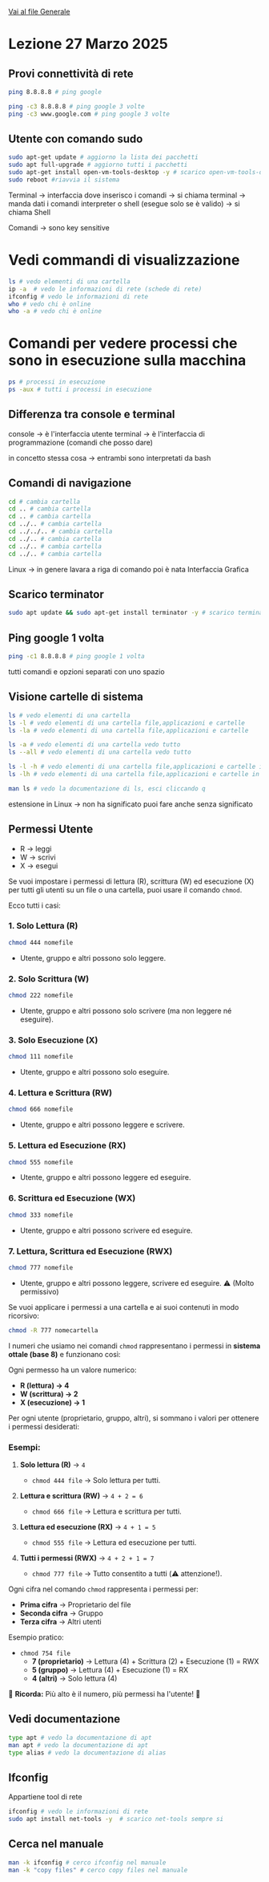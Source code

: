 [Vai al file Generale](../../README.md)

# Lezione 27 Marzo 2025

## Provi connettività di rete

```bash
ping 8.8.8.8 # ping google

ping -c3 8.8.8.8 # ping google 3 volte
ping -c3 www.google.com # ping google 3 volte
```

## Utente con comando sudo

```bash
sudo apt-get update # aggiorno la lista dei pacchetti
sudo apt full-upgrade # aggiorno tutti i pacchetti
sudo apt-get install open-vm-tools-desktop -y # scarico open-vm-tools-desktop sempre si
sudo reboot #riavvia il sistema
```

Terminal -> interfaccia dove inserisco i comandi -> si chiama terminal -> manda dati i comandi interpreter o shell (esegue solo se è valido) -> si chiama Shell

Comandi -> sono key sensitive

# Vedi commandi di visualizzazione

```bash
ls # vedo elementi di una cartella
ip -a  # vedo le informazioni di rete (schede di rete)
ifconfig # vedo le informazioni di rete
who # vedo chi è online
who -a # vedo chi è online
```

# Comandi per vedere processi che sono in esecuzione sulla macchina

```bash
ps # processi in esecuzione
ps -aux # tutti i processi in esecuzione
```

## Differenza tra console e terminal

console -> è l'interfaccia utente
terminal -> è l'interfaccia di programmazione (comandi che posso dare)

in concetto stessa cosa -> entrambi sono interpretati da bash

## Comandi di navigazione

```bash
cd # cambia cartella
cd .. # cambia cartella
cd .. # cambia cartella
cd ../.. # cambia cartella
cd ../../.. # cambia cartella
cd ../.. # cambia cartella
cd ../.. # cambia cartella
cd ../.. # cambia cartella
```

Linux -> in genere lavara a riga di comando poi è nata Interfaccia Grafica

## Scarico terminator

```bash
sudo apt update && sudo apt-get install terminator -y # scarico terminator sempre si
```

## Ping google 1 volta

```bash
ping -c1 8.8.8.8 # ping google 1 volta
```

tutti comandi e opzioni separati con uno spazio

## Visione cartelle di sistema

```bash
ls # vedo elementi di una cartella
ls -l # vedo elementi di una cartella file,applicazioni e cartelle
ls -la # vedo elementi di una cartella file,applicazioni e cartelle

ls -a # vedo elementi di una cartella vedo tutto
ls --all # vedo elementi di una cartella vedo tutto

ls -l -h # vedo elementi di una cartella file,applicazioni e cartelle in megabytes
ls -lh # vedo elementi di una cartella file,applicazioni e cartelle in megabytes

man ls # vedo la documentazione di ls, esci cliccando q
```

estensione in Linux -> non ha significato puoi fare anche senza significato

## Permessi Utente

- R -> leggi
- W -> scrivi
- X -> esegui

Se vuoi impostare i permessi di lettura (R), scrittura (W) ed esecuzione (X) per tutti gli utenti su un file o una cartella, puoi usare il comando `chmod`.

Ecco tutti i casi:

### 1. **Solo Lettura (R)**

```bash
chmod 444 nomefile
```

- Utente, gruppo e altri possono solo leggere.

### 2. **Solo Scrittura (W)**

```bash
chmod 222 nomefile
```

- Utente, gruppo e altri possono solo scrivere (ma non leggere né eseguire).

### 3. **Solo Esecuzione (X)**

```bash
chmod 111 nomefile
```

- Utente, gruppo e altri possono solo eseguire.

### 4. **Lettura e Scrittura (RW)**

```bash
chmod 666 nomefile
```

- Utente, gruppo e altri possono leggere e scrivere.

### 5. **Lettura ed Esecuzione (RX)**

```bash
chmod 555 nomefile
```

- Utente, gruppo e altri possono leggere ed eseguire.

### 6. **Scrittura ed Esecuzione (WX)**

```bash
chmod 333 nomefile
```

- Utente, gruppo e altri possono scrivere ed eseguire.

### 7. **Lettura, Scrittura ed Esecuzione (RWX)**

```bash
chmod 777 nomefile
```

- Utente, gruppo e altri possono leggere, scrivere ed eseguire. ⚠️ (Molto permissivo)

Se vuoi applicare i permessi a una cartella e ai suoi contenuti in modo ricorsivo:

```bash
chmod -R 777 nomecartella
```

I numeri che usiamo nei comandi `chmod` rappresentano i permessi in **sistema ottale (base 8)** e funzionano così:

Ogni permesso ha un valore numerico:

- **R (lettura) → 4**
- **W (scrittura) → 2**
- **X (esecuzione) → 1**

Per ogni utente (proprietario, gruppo, altri), si sommano i valori per ottenere i permessi desiderati:

### Esempi:

1. **Solo lettura (R)** → `4`

   - `chmod 444 file` → Solo lettura per tutti.

2. **Lettura e scrittura (RW)** → `4 + 2 = 6`

   - `chmod 666 file` → Lettura e scrittura per tutti.

3. **Lettura ed esecuzione (RX)** → `4 + 1 = 5`

   - `chmod 555 file` → Lettura ed esecuzione per tutti.

4. **Tutti i permessi (RWX)** → `4 + 2 + 1 = 7`
   - `chmod 777 file` → Tutto consentito a tutti (⚠️ attenzione!).

Ogni cifra nel comando `chmod` rappresenta i permessi per:

- **Prima cifra** → Proprietario del file
- **Seconda cifra** → Gruppo
- **Terza cifra** → Altri utenti

Esempio pratico:

- `chmod 754 file`
  - **7 (proprietario)** → Lettura (4) + Scrittura (2) + Esecuzione (1) = RWX
  - **5 (gruppo)** → Lettura (4) + Esecuzione (1) = RX
  - **4 (altri)** → Solo lettura (4)

🔹 **Ricorda:** Più alto è il numero, più permessi ha l'utente! 🚀


## Vedi documentazione

```bash
type apt # vedo la documentazione di apt
man apt # vedo la documentazione di apt
type alias # vedo la documentazione di alias
```

## Ifconfig 

Appartiene tool di rete

```bash
ifconfig # vedo le informazioni di rete
sudo apt install net-tools -y  # scarico net-tools sempre si
```

## Cerca nel manuale

```bash
man -k ifconfig # cerco ifconfig nel manuale
man -k "copy files" # cerco copy files nel manuale
```

